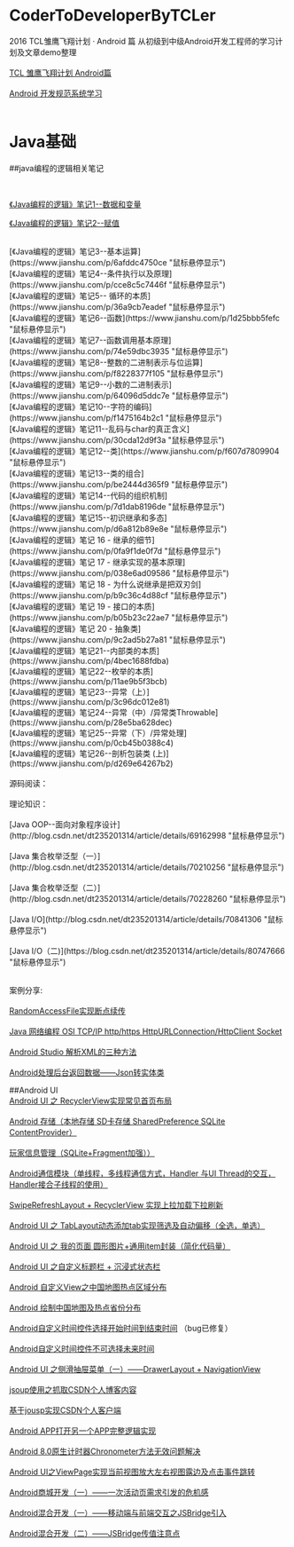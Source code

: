 # CoderToDeveloperByTCLer
2016 TCL雏鹰飞翔计划 · Android 篇
从初级到中级Android开发工程师的学习计划及文章demo整理
<br>
<br>
[TCL 雏鹰飞翔计划 Android篇](https://blog.csdn.net/dt235201314/article/details/63252425 "鼠标悬停显示")
<br>
<br>
[Android 开发规范系统学习](http://blog.csdn.net/dt235201314/article/details/66477296 "鼠标悬停显示")
<br>
<br>
# Java基础
##java编程的逻辑相关笔记

<br>

[《Java编程的逻辑》笔记1--数据和变量](https://www.jianshu.com/p/5438be4dec30 "鼠标悬停显示")
<br>

[《Java编程的逻辑》笔记2--赋值](https://www.jianshu.com/p/1ad325b0260a "鼠标悬停显示")

<br>
[《Java编程的逻辑》笔记3--基本运算](https://www.jianshu.com/p/6afddc4750ce "鼠标悬停显示")

<br>
[《Java编程的逻辑》笔记4--条件执行以及原理](https://www.jianshu.com/p/cce8c5c7446f "鼠标悬停显示")

<br>
[《Java编程的逻辑》笔记5-- 循环的本质](https://www.jianshu.com/p/36a9cb7eadef "鼠标悬停显示")

<br>
[《Java编程的逻辑》笔记6--函数](https://www.jianshu.com/p/1d25bbb5fefc "鼠标悬停显示")

<br>
[《Java编程的逻辑》笔记7--函数调用基本原理](https://www.jianshu.com/p/74e59dbc3935 "鼠标悬停显示")

<br>
[《Java编程的逻辑》笔记8--整数的二进制表示与位运算](https://www.jianshu.com/p/f8228377f105 "鼠标悬停显示")

<br>
[《Java编程的逻辑》笔记9--小数的二进制表示](https://www.jianshu.com/p/64096d5ddc7e "鼠标悬停显示")

<br>
[《Java编程的逻辑》笔记10--字符的编码](https://www.jianshu.com/p/f1475164b2c1 "鼠标悬停显示")

<br>
[《Java编程的逻辑》笔记11--乱码与char的真正含义](https://www.jianshu.com/p/30cda12d9f3a "鼠标悬停显示")

<br>
[《Java编程的逻辑》笔记12--类](https://www.jianshu.com/p/f607d7809904 "鼠标悬停显示")

<br>
[《Java编程的逻辑》笔记13--类的组合](https://www.jianshu.com/p/be2444d365f9 "鼠标悬停显示")

<br>
[《Java编程的逻辑》笔记14--代码的组织机制](https://www.jianshu.com/p/7d1dab8196de "鼠标悬停显示")

<br>
[《Java编程的逻辑》笔记15--初识继承和多态](https://www.jianshu.com/p/d6a812b89e8e "鼠标悬停显示")

<br>
[《Java编程的逻辑》笔记 16 - 继承的细节](https://www.jianshu.com/p/0fa9f1de0f7d "鼠标悬停显示")

<br>
[《Java编程的逻辑》笔记 17 - 继承实现的基本原理](https://www.jianshu.com/p/038e6ad09586 "鼠标悬停显示")

<br>
[《Java编程的逻辑》笔记 18 - 为什么说继承是把双刃剑](https://www.jianshu.com/p/b9c36c4d88cf "鼠标悬停显示")

<br>
[《Java编程的逻辑》笔记 19 - 接口的本质](https://www.jianshu.com/p/b05b23c22ae7
 "鼠标悬停显示")
 
 <br>
[《Java编程的逻辑》笔记 20 - 抽象类](https://www.jianshu.com/p/9c2ad5b27a81
 "鼠标悬停显示")
 
 <br>
[《Java编程的逻辑》笔记21--内部类的本质](https://www.jianshu.com/p/4bec1688fdba)

<br>
[《Java编程的逻辑》笔记22--枚举的本质](https://www.jianshu.com/p/11ae9b5f3bcb)

<br>
[《Java编程的逻辑》笔记23--异常（上）](https://www.jianshu.com/p/3c96dc012e81)

<br>
[《Java编程的逻辑》笔记24--异常（中）/异常类Throwable](https://www.jianshu.com/p/28e5ba628dec)

<br>
[《Java编程的逻辑》笔记25--异常（下）/异常处理](https://www.jianshu.com/p/0cb45b0388c4)

<br>
[《Java编程的逻辑》笔记26--剖析包装类 (上)](https://www.jianshu.com/p/d269e64267b2)

<br>

<br>
源码阅读：
<br>
<br>
理论知识：
<br>
<br>
[Java OOP--面向对象程序设计](http://blog.csdn.net/dt235201314/article/details/69162998 "鼠标悬停显示")
<br>
<br>
[Java 集合枚举泛型（一）](http://blog.csdn.net/dt235201314/article/details/70210256 "鼠标悬停显示")
<br>
<br>
[Java 集合枚举泛型（二）](http://blog.csdn.net/dt235201314/article/details/70228260 "鼠标悬停显示")
<br>
<br>
[Java I/O](http://blog.csdn.net/dt235201314/article/details/70841306 "鼠标悬停显示")
<br>
<br>
[Java I/O（二)](https://blog.csdn.net/dt235201314/article/details/80747666 "鼠标悬停显示")
<br>
<br>

案例分享:
<br>
<br>
[RandomAccessFile实现断点续传](https://blog.csdn.net/dt235201314/article/details/80911932 "鼠标悬停显示")
<br>
<br>
[Java 网络编程 OSI TCP/IP http/https HttpURLConnection/HttpClient Socket](http://blog.csdn.net/dt235201314/article/details/71480961 "鼠标悬停显示")
<br>
<br>
[ Android Studio 解析XML的三种方法](http://blog.csdn.net/dt235201314/article/details/71588252 "鼠标悬停显示")
<br>
<br>
[ Android处理后台返回数据——Json转实体类](http://blog.csdn.net/dt235201314/article/details/69951885 "鼠标悬停显示")
<br>

##Android UI
<br>
[Android UI 之 RecyclerView实现常见首页布局](http://blog.csdn.net/dt235201314/article/details/72833218 "鼠标悬停显示")
<br>
<br>
[Android 存储（本地存储 SD卡存储 SharedPreference SQLite ContentProvider）](http://blog.csdn.net/dt235201314/article/details/73176149 "鼠标悬停显示")
<br>
<br>
[玩家信息管理（SQLite+Fragment加强））](http://blog.csdn.net/dt235201314/article/details/50463194 "鼠标悬停显示")
<br>
<br>
[Android通信模块（单线程，多线程通信方式，Handler 与UI Thread的交互，Handler接合子线程的使用）](http://blog.csdn.net/dt235201314/article/details/73823653 "鼠标悬停显示")
<br>
<br>
[SwipeRefreshLayout + RecyclerView 实现上拉加载下拉刷新](http://blog.csdn.net/dt235201314/article/details/75305222 "点击进入")
<br>
<br>
[Android UI 之 TabLayout动态添加tab实现筛选及自动偏移（全选，单选）](http://blog.csdn.net/dt235201314/article/details/76528029 "点击进入")
<br>
<br>
[Android UI 之 我的页面 圆形图片+通用item封装（简化代码量）](http://blog.csdn.net/dt235201314/article/details/76885747 "点击进入")
<br>
<br>
[Android UI 之自定义标题栏 + 沉浸式状态栏](http://blog.csdn.net/dt235201314/article/details/77161904 "")
<br>
<br>
[Android 自定义View之中国地图热点区域分布](http://blog.csdn.net/dt235201314/article/details/78133932 "")
<br>
<br>
[Android 绘制中国地图及热点省份分布](http://blog.csdn.net/dt235201314/article/details/78190492 "")
<br>
<br>
[Android自定义时间控件选择开始时间到结束时间](http://blog.csdn.net/dt235201314/article/details/78678419 "")
（bug已修复）
<br>
<br>
[Android自定义时间控件不可选择未来时间](http://blog.csdn.net/dt235201314/article/details/78718066 "")
<br>
<br>
[Android UI 之侧滑抽屉菜单（一）——DrawerLayout + NavigationView](http://blog.csdn.net/dt235201314/article/details/78962509 "")
<br>
<br>
[jsoup使用之抓取CSDN个人博客内容](http://blog.csdn.net/dt235201314/article/details/79003591 "")
<br>
<br>
[基于jousp实现CSDN个人客户端](http://blog.csdn.net/dt235201314/article/details/79076963 "")
<br>
<br>
[Android APP打开另一个APP完整逻辑实现](https://blog.csdn.net/dt235201314/article/details/80255143 "")
<br>
<br>
[Android 8.0原生计时器Chronometer方法无效问题解决](https://blog.csdn.net/dt235201314/article/details/80384423 "")
<br>
<br>
[Android UI之ViewPage实现当前视图放大左右视图露边及点击事件跳转](https://blog.csdn.net/dt235201314/article/details/81331297 "")
<br>
<br>
[Android商城开发（一）——一次活动页需求引发的危机感](https://blog.csdn.net/dt235201314/article/details/81027990 "")
<br>
<br>
[Android混合开发（一）——移动端与前端交互之JSBridge引入](https://stilljin.blog.csdn.net/article/details/83314866 "")
<br>
<br>
[Android混合开发（二）——JSBridge传值注意点](https://stilljin.blog.csdn.net/article/details/89164231 "")
